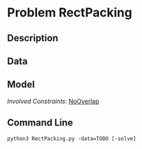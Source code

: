# Problem RectPacking

## Description



## Data



## Model

*Involved Constraints*: [NoOverlap](https://pycsp.org/documentation/constraints/NoOverlap)


## Command Line

```shell
python3 RectPacking.py -data=TODO [-solve]
```


